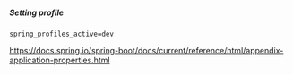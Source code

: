 

##### Setting profile
```
spring_profiles_active=dev
```


https://docs.spring.io/spring-boot/docs/current/reference/html/appendix-application-properties.html